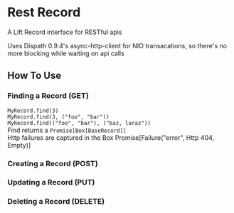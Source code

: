 Rest Record
===========

A Lift Record interface for RESTful apis

Uses Dispath 0.9.4's async-http-client for NIO transacations,
so there's no more blocking while waiting on api calls


<h2>How To Use</h2>

<h3>Finding a Record (GET)</h3>

<div><code>MyRecord.find(3)</code><div>
<div><code>MyRecord.find(3, ("foo", "bar"))</code><div>
<div><code>MyRecord.find(("foo", "bar"), ("baz, laraz"))</code></div>

<div>Find returns a <code>Promise[Box[BaseRecord]]</code></div>
<div>Http failures are captured in the Box Promise[Failure("error", Http 404, Empty)]</div>

<h3>Creating a Record (POST)</h3>

<h3>Updating a Record (PUT)<h3>

<h3>Deleting a Record (DELETE)<h3>

